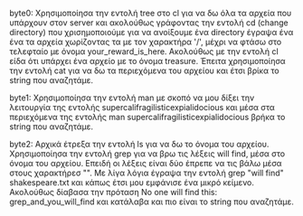 byte0: Χρησιμοποίησα την εντολή tree στο cl για να δω όλα τα αρχεία που υπάρχουν στον server και ακολούθως γράφοντας την εντολή cd (change directory) που χρισημοποιούμε για να ανοίξουμε ένα directory έγραψα ένα ένα τα αρχεία χωρίζοντας τα με τον χαρακτήρα '/', μέχρι να φτάσω στο τελεφταίο με όνομα your_reward_is_here. Ακολούθως με την εντολή cl είδα ότι υπάρχει ένα αρχείο με το όνομα treasure. Έπειτα χρησιμοποίησα την εντολή cat για να δω τα περιεχόμενα του αρχείου και έτσι βρίκα το string που αναζητάμε.

byte1: Χρησιμοποίησα την εντολή man με σκοπό να μου δίξει την λειτουργία της εντολής supercalifragilisticexpialidocious και μέσα στα περιεχόμενα της εντολής              man supercalifragilisticexpialidocious βρήκα το string που αναζητάμε.

byte2: Αρχικά έτρεξα την εντολή ls για να δω το όνομα του αρχείου. Χρησιμοποίησα την εντολή grep για να βρω τις λέξεις will find, μέσα στο όνομα του αρχείου. Επειδή οι λέξεις είναι δύο έπρεπε να τις βάλω μέσα στους χαρακτήρεσ "". Με λίγα λόγια έγραψα την εντολή grep "will find" shakespeare.txt και κάπως έτσι μου εμφάνισε ένα μικρό κείμενο. Ακολούθως δίαβασα την πρόταση No one will find this: grep_and_you_will_find
και κατάλαβα και πιο είναι το string που αναζητάμε.
